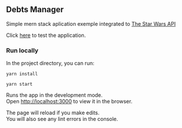 ## Debts Manager
Simple mern stack aplication exemple integrated to [The Star Wars API](https://swapi.co/api/people)

Click [here](https://master.d3o275f9p4ffkc.amplifyapp.com) to test the application.


### Run locally

In the project directory, you can run:

`yarn install`

`yarn start`

Runs the app in the development mode.<br />
Open [http://localhost:3000](http://localhost:3000) to view it in the browser.

The page will reload if you make edits.<br />
You will also see any lint errors in the console.
